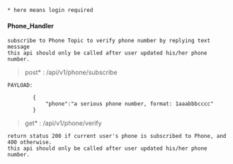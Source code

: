 ```* here means login required```

#### Phone_Handler

    subscribe to Phone Topic to verify phone number by replying text message
    this api should only be called after user updated his/her phone number.

> post* : /api/v1/phone/subscribe

```
PAYLOAD:

        {
            "phone":"a serious phone number, format: 1aaabbbcccc"
        }
```

> get* : /api/v1/phone/verify
	
	return status 200 if current user's phone is subscribed to Phone, and 400 otherwise.
	this api should only be called after user updated his/her phone number.